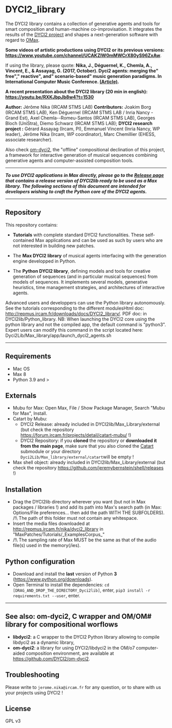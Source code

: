 # DYCI2_library


The DYCI2 library contains a collection of generative agents and tools for smart composition and human-machine co-improvisation. 
It integrates the results of the [DYCI2 project](http://repmus.ircam.fr/dyci2/home) and shapes a next-generation software with regard to [OMax](https://github.com/DYCI2/OMax4). 

__Some videos of  artistic productions using DYCI2 or its previous versions: https://www.youtube.com/channel/UCAKZIW0mMWCrX80yS96ZxAw__.

If using the library, please quote: __Nika, J., Déguernel, K., Chemla, A., Vincent, E., & Assayag, G. (2017, October). Dyci2 agents: merging the" free"," reactive", and" scenario-based" music generation paradigms. In International Computer Music Conference. [(Article)](https://hal.archives-ouvertes.fr/hal-01583089/document).__

__A recent presentation about the DYCI2 library (20 min in english): https://youtu.be/RXKJbpJb8w4?t=1530__

__Author:__ Jérôme Nika (IRCAM STMS LAB)
__Contributors:__ Joakim Borg (IRCAM STMS LAB), Ken Déguernel (IRCAM STMS LAB / Inria Nancy - Grand Est), Axel Chemla--Romeu-Santos (IRCAM STMS LAB), Georges Bloch (UniStra), Diemo Schwarz (IRCAM STMS LAB); 
__DYCI2 research project :__ Gérard Assayag (Ircam, PI), Emmanuel Vincent (Inria Nancy, WP leader), Jérôme Nika (Ircam, WP coordinator), Marc Chemillier (EHESS, associate researcher).

Also check [om-dyci2](https://github.com/DYCI2/om-dyci2), the "offline" compositional declination of this project, a framework for interactive generation of musical sequences combining generative agents and computer-assisted composition tools.

------
_**To use DYCI2 applications in Max directly, please go to the [Release page](https://github.com/DYCI2/Dyci2Lib/releases) that contains a release version of DYCI2lib ready to be used as a Max library. The following sections of this document are intended for developers wishing to craft the Python core of the DYCI2 agents.**_

------

## Repository

This repository contains: 

* __Tutorials__  with complete standard DYCI2 functionalities. These self-contained Max applications and can be used as such by users who are not interested in building new patches.

* The __Max DYCI2 library__ of musical agents interfacing with the generation engine developped in Python. 

* The __Python DYCI2 library__, defining models and tools for creative generation of sequences (and in particular musical sequences) from models of sequences. It implements several models, generative heuristics, time management strategies, and architectures of interactive agents. 

Advanced users and developpers can use the Python library autonomously. See the tutorials corresponding to the different modulesHtml doc: http://repmus.ircam.fr/downloads/docs/DYCI2_library/. PDF doc: in DYCI2lib/Python_library.
NB: When launching the DYCI2 core using the python library and not the compiled app, the default command is "python3". Expert users can modify this command in the script located here: Dyci2Lib/Max_library/app/launch_dyci2_agents.sh


------

## Requirements
* Mac OS
* Max 8
* Python 3.9 and >

## Externals
* Mubu for Max: Open Max, File / Show Package Manager, Search "Mubu for Max", Install.
* Catart by Mubu:
	* DYCI2 Release: already included in DYCI2lib/Max_Library/external (but check the repository https://forum.ircam.fr/projects/detail/catart-mubu/ !)
	* DYCI2 Repository: if you **cloned** the repository or **downloaded it from the main page**, make sure that you also cloned the [Catart](https://github.com/Ircam-RnD/catart-mubu) submodule or your directory `Dyci2Lib/Max_library/external/catart`will be empty !
* Max shell object: already included in DYCI2lib/Max_Library/external (but check the repository https://github.com/jeremybernstein/shell/releases !) 


## Installation
* Drag the DYCI2lib directory wherever you want (but not in Max packages / libraries !) and add its path into Max's search path (in Max: Options/File preferences... then add the path WITH THE SUBFOLDERS). /!\ The path of this folder must not contain any whitespace.
* Insert the media files downloaded at http://repmus.ircam.fr/nika/dyci2_library in "MaxPatches/Tutorials/\_ExamplesCorpus\_"
* /!\ The sampling rate of Max MUST be the same as that of the audio file(s) used in the memory(/ies).

## Python configuration
* Download and install the **last** version of Python **3** (https://www.python.org/downloads).
* Open Terminal to install the dependencies: `cd [DRAG_AND_DROP_THE_DIRECTORY_Dyci2lib]`, enter, `pip3 install -r requirements.txt --user`, enter.

------
## See also: om-dyci2, C wrapper and OM/OM\# library for compositional worflows
* __libdyci2__: a C wrapper to the DYCI2 Python library allowing to compile libdyci2 as a dynamic library,
* __om-dyci2__: a library for using DYCI2/libdyci2 in the OM/o7 computer-aided composition environment,
are available at https://github.com/DYCI2/om-dyci2.

## Troubleshooting
Please write to `jerome.nika@ircam.fr` for any question, or to share with us your projects using DYCI2 !

## License
GPL v3

